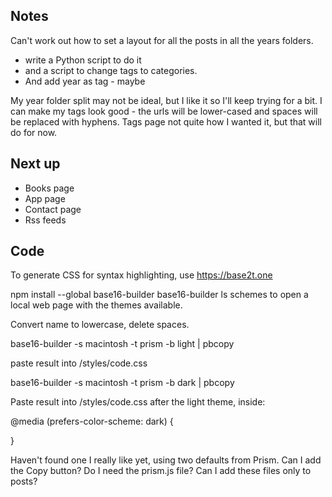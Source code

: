 ## Notes

Can't work out how to set a layout for all the posts in all the years folders.
 - write a Python script to do it
 - and a script to change tags to categories.
 - And add year as tag - maybe

My year folder split may not be ideal, but I like it so I'll keep trying for a bit.
I can make my tags look good - the urls will be lower-cased and spaces will be replaced with hyphens.
Tags page not quite how I wanted it, but that will do for now.

## Next up

- Books page
- App page
- Contact page
- Rss feeds



## Code

To generate CSS for syntax highlighting, use https://base2t.one

npm install --global base16-builder
base16-builder ls schemes to open a local web page with the themes available.

Convert name to lowercase, delete spaces.

base16-builder -s macintosh -t prism -b light | pbcopy

paste result into /styles/code.css

base16-builder -s macintosh -t prism -b dark | pbcopy

Paste result into /styles/code.css after the light theme, inside:

@media (prefers-color-scheme: dark) {

}

Haven't found one I really like yet, using two defaults from Prism.
Can I add the Copy button?
Do I need the prism.js file?
Can I add these files only to posts?
